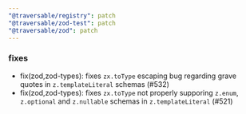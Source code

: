```yaml
---
"@traversable/registry": patch
"@traversable/zod-test": patch
"@traversable/zod": patch
---
```


### fixes

- fix(zod,zod-types): fixes `zx.toType` escaping bug regarding grave quotes in `z.templateLiteral` schemas (#532)
- fix(zod,zod-types): fixes `zx.toType` not properly supporing `z.enum`, `z.optional` and `z.nullable` schemas in `z.templateLiteral` (#521)
